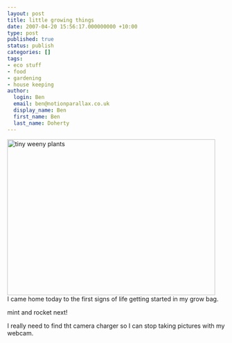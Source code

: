 ```yaml
---
layout: post
title: little growing things
date: 2007-04-20 15:56:17.000000000 +10:00
type: post
published: true
status: publish
categories: []
tags:
- eco stuff
- food
- gardening
- house keeping
author:
  login: Ben
  email: ben@notionparallax.co.uk
  display_name: Ben
  first_name: Ben
  last_name: Doherty
---
```

<p><img src="{{ site.baseurl }}/assets/seedlings.jpg" title="tiny weeny plants" alt="tiny weeny plants" height="360" width="480" /><br />
I came home today to the first signs of life getting started in my grow bag.</p>
<p>mint and rocket next!</p>
<p>I really need to find tht camera charger so I can stop taking pictures with my webcam.</p>

